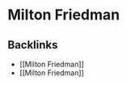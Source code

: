 # Milton Friedman



<a id="org59c0f9a"></a>

## Backlinks

-   [[Milton Friedman]]
-   [[Milton Friedman]]
